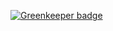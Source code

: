 
[![Greenkeeper badge](https://badges.greenkeeper.io/alexander-heimbuch/vuepress-theme-millidocs.svg?token=76022ae5ad8f8fd1acf73d51f22c8ce8af4993a4f23d1c16ab3f63d6bcc96734&ts=1533758344130)](https://greenkeeper.io/)
